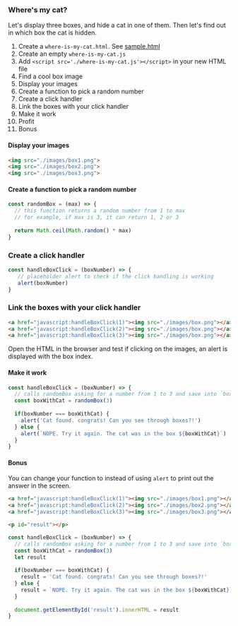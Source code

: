 ### Where's my cat?

Let's display three boxes, and hide a cat in one of them. Then let's find out in which box the cat is hidden.

1. Create a `where-is-my-cat.html`. See [sample.html](./sample.html)
2. Create an empty `where-is-my-cat.js` 
3. Add `<script src='./where-is-my-cat.js'></script>` in your new HTML file
4. Find a cool box image
5. Display your images
6. Create a function to pick a random number
7. Create a click handler
8. Link the boxes with your click handler
9. Make it work
10. Profit
11. Bonus


#### Display your images

```html
<img src="./images/box1.png">
<img src="./images/box2.png">
<img src="./images/box3.png">
```

#### Create a function to pick a random number

```javascript
const randomBox = (max) => {
  // this function returns a random number from 1 to max
  // for example, if max is 3, it can return 1, 2 or 3
  
  return Math.ceil(Math.random() * max)
}
```

### Create a click handler


```javascript
const handleBoxClick = (boxNumber) => {
   // placeholder alert to check if the click handling is working
   alert(boxNumber)
}
```

### Link the boxes with your click handler


```html
<a href="javascript:handleBoxClick(1)"><img src="./images/box.png"></a>
<a href="javascript:handleBoxClick(2)"><img src="./images/box.png"></a>
<a href="javascript:handleBoxClick(3)"><img src="./images/box.png"></a>
```

Open the HTML in the browser and test if clicking on the images, an alert is displayed with the box index.

#### Make it work

```javascript
const handleBoxClick = (boxNumber) => {
  // calls randomBox asking for a number from 1 to 3 and save into `boxWithCat`
  const boxWithCat = randomBox(3)
  
  if(boxNumber === boxWithCat) {
    alert('Cat found. congrats! Can you see through boxes?!')
  } else {
    alert(`NOPE. Try it again. The cat was in the box ${boxWithCat}`)
  } 
}
```

#### Bonus

You can change your function to instead of using `alert` to print out the answer in the screen.

```html
<a href="javascript:handleBoxClick(1)"><img src="./images/box1.png"></a>
<a href="javascript:handleBoxClick(2)"><img src="./images/box2.png"></a>
<a href="javascript:handleBoxClick(3)"><img src="./images/box3.png"></a>

<p id="result"></p>
```

```javascript
const handleBoxClick = (boxNumber) => {
  // calls randomBox asking for a number from 1 to 3 and save into `boxWithCat`
  const boxWithCat = randomBox(3)
  let result
  
  if(boxNumber === boxWithCat) {
    result = 'Cat found. congrats! Can you see through boxes?!'
  } else {
    result = `NOPE. Try it again. The cat was in the box ${boxWithCat}`
  } 
  
  document.getElementById('result').innerHTML = result
}
```


